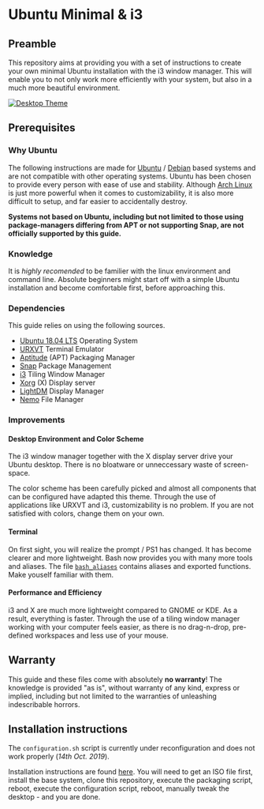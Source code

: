 # Ubuntu Minimal & i3

## Preamble

This repository aims at providing you with a set of instructions to create your own minimal Ubuntu installation with the i3 window manager. This will enable you to not only work more efficiently with your system, but also in a much more beautiful environment.

[![Desktop Theme](resources/design/desktop_theme.png)](https://www.reddit.com/r/unixporn/)

## Prerequisites

### Why Ubuntu

The following instructions are made for [Ubuntu](https://wiki.archlinux.org/index.php/Arch_compared_to_other_distributions#Ubuntu) / [Debian](https://wiki.archlinux.org/index.php/Arch_compared_to_other_distributions#General) based systems and are not compatible with other operating systems. Ubuntu has been chosen to provide every person with ease of use and stability. Although [Arch Linux](https://wiki.archlinux.org/index.php/Arch_Linux) is just more powerful when it comes to customizability, it is also more difficult to setup, and far easier to accidentally destroy.

**Systems not based on Ubuntu, including but not limited to those using package-managers differing from APT or not supporting Snap, are not officially supported by this guide.**

### Knowledge

It is *highly recomended* to be familier with the linux environment and command line. Absolute beginners might start off with a simple Ubuntu installation and become comfortable first, before approaching this.

### Dependencies

This guide relies on using the following sources.

* [Ubuntu 18.04 LTS](http://releases.ubuntu.com/18.04/) Operating System
* [URXVT](https://wiki.archlinux.org/index.php/Rxvt-unicode) Terminal Emulator
* [Aptitude](https://wiki.debian.org/Aptitude) (APT) Packaging Manager
* [Snap](https://wiki.archlinux.org/index.php/Snap) Package Management
* [i3](https://wiki.archlinux.org/index.php/I3) Tiling Window Manager
* [Xorg](https://wiki.archlinux.org/index.php/Xorg) (X) Display server
* [LightDM](https://wiki.archlinux.org/index.php/LightDM) Display Manager
* [Nemo](https://wiki.archlinux.org/index.php/Nemo) File Manager

### Improvements

#### Desktop Environment and Color Scheme

The i3 window manager together with the X display server drive your Ubuntu desktop. There is no bloatware or unneccessary waste of screen-space.

The color scheme has been carefully picked and almost all components that can be configured have adapted this theme. Through the use of applications like URXVT and i3, customizability is no problem. If you are not satisfied with colors, change them on your own.

#### Terminal

On first sight, you will realize the prompt / PS1 has changed. It has become clearer and more lightweight. Bash now provides you with many more tools and aliases. The file [`bash_aliases`](resources/bash/.bash_aliases) contains aliases and exported functions. Make youself familiar with them.

#### Performance and Efficiency

i3 and X are much more lightweight compared to GNOME or KDE. As a result, everything is faster. Through the use of a tiling window manager working with your computer feels easier, as there is no drag-n-drop, pre-defined workspaces and less use of your mouse.

## Warranty

This guide and these files come with absolutely **no warranty**! The knowledge is provided "as is", without warranty of any kind, express or implied, including but not limited to the warranties of unleashing indescribable horrors.

## Installation instructions

The `configuration.sh` script is currently under reconfiguration and does not work properly (*14th Oct. 2019*).

Installation instructions are found [here](./INSTALL.md). You will need to get an ISO file first, install the base system, clone this repository, execute the packaging script, reboot, execute the configuration script, reboot, manually tweak the desktop - and you are done.
